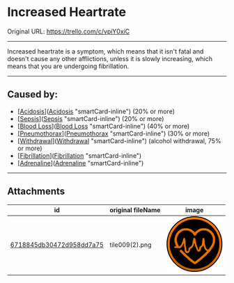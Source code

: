 # Increased Heartrate

Original URL: https://trello.com/c/vpiY0xiC

---

Increased heartrate is a symptom, which means that it isn't fatal and doesn't cause any other afflictions, unless it is slowly increasing, which means that you are undergoing fibrillation.

---

## Caused by:

- [[Acidosis](../Blood/Acidosis.md)]([Acidosis](../Blood/Acidosis.md) "smartCard-inline") (20% or more)
- [[Sepsis](../Blood/Sepsis.md)]([Sepsis](../Blood/Sepsis.md) "smartCard-inline") (20% or more)
- [[Blood Loss](../Blood/Blood%20Loss.md)]([Blood Loss](../Blood/Blood%20Loss.md) "smartCard-inline") (40% or more)
- [[Pneumothorax](../Lungs/Pneumothorax.md)]([Pneumothorax](../Lungs/Pneumothorax.md) "smartCard-inline") (30% or more)
- [[Withdrawal](../Head_Brain/Withdrawal.md)]([Withdrawal](../Head_Brain/Withdrawal.md) "smartCard-inline") (alcohol withdrawal, 75% or more)
- [[Fibrillation](../Heart/Fibrillation.md)]([Fibrillation](../Heart/Fibrillation.md) "smartCard-inline")
- [[Adrenaline](../Items/Adrenaline.md)]([Adrenaline](../Items/Adrenaline.md) "smartCard-inline")

---

## Attachments

id | original fileName | image
---|---|---
[6718845db30472d958dd7a75](./Increased%20Heartrate%20-%20Attachments/6718845db30472d958dd7a75.png) | tile009(2).png | ![tile009(2).png\|200](./Increased%20Heartrate%20-%20Attachments/6718845db30472d958dd7a75.png)
